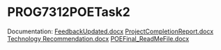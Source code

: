 # PROG7312POETask2
Documentation:
[FeedbackUpdated.docx](https://github.com/user-attachments/files/17806477/FeedbackUpdated.docx)
[ProjectCompletionReport.docx](https://github.com/user-attachments/files/17806483/ProjectCompletionReport.docx)
[Technology Recommendation.docx](https://github.com/user-attachments/files/17806484/Technology.Recommendation.docx)
[POEFinal_ReadMeFile.docx](https://github.com/user-attachments/files/17806485/POEFinal_ReadMeFile.docx)
